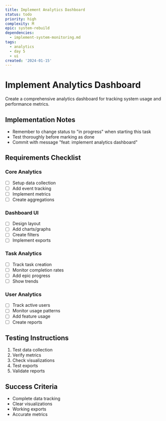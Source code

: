 ```yaml
---
title: Implement Analytics Dashboard
status: todo
priority: high
complexity: M
epic: system-rebuild
dependencies:
  - implement-system-monitoring.md
tags:
  - analytics
  - day 5
  - ui
created: '2024-01-15'
---
```


# Implement Analytics Dashboard

Create a comprehensive analytics dashboard for tracking system usage and performance metrics.

## Implementation Notes
- Remember to change status to "in progress" when starting this task
- Test thoroughly before marking as done
- Commit with message "feat: implement analytics dashboard"

## Requirements Checklist

### Core Analytics
- [ ] Setup data collection
- [ ] Add event tracking
- [ ] Implement metrics
- [ ] Create aggregations

### Dashboard UI
- [ ] Design layout
- [ ] Add charts/graphs
- [ ] Create filters
- [ ] Implement exports

### Task Analytics
- [ ] Track task creation
- [ ] Monitor completion rates
- [ ] Add epic progress
- [ ] Show trends

### User Analytics
- [ ] Track active users
- [ ] Monitor usage patterns
- [ ] Add feature usage
- [ ] Create reports

## Testing Instructions
1. Test data collection
2. Verify metrics
3. Check visualizations
4. Test exports
5. Validate reports

## Success Criteria
- Complete data tracking
- Clear visualizations
- Working exports
- Accurate metrics 